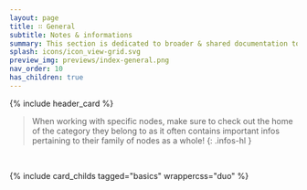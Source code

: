 ```yaml
---
layout: page
title: ∷ General
subtitle: Notes & informations
summary: This section is dedicated to broader & shared documentation topics. Node specifics can be found on the dedicated node page.
splash: icons/icon_view-grid.svg
preview_img: previews/index-general.png
nav_order: 10
has_children: true
---
```


{% include header_card %}

>When working with specific nodes, make sure to check out the home of the category they belong to as it often contains important infos pertaining to their family of nodes as a whole!
{: .infos-hl }

<br>

{% include card_childs tagged="basics" wrappercss="duo" %}